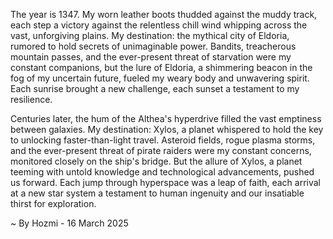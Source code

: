 
The year is 1347.  My worn leather boots thudded against the muddy track, each step a victory against the relentless chill wind whipping across the vast, unforgiving plains.  My destination: the mythical city of Eldoria, rumored to hold secrets of unimaginable power.  Bandits, treacherous mountain passes, and the ever-present threat of starvation were my constant companions, but the lure of Eldoria, a shimmering beacon in the fog of my uncertain future, fueled my weary body and unwavering spirit.  Each sunrise brought a new challenge, each sunset a testament to my resilience.


Centuries later, the hum of the Althea's hyperdrive filled the vast emptiness between galaxies.  My destination: Xylos, a planet whispered to hold the key to unlocking faster-than-light travel.  Asteroid fields, rogue plasma storms, and the ever-present threat of pirate raiders were my constant concerns, monitored closely on the ship's bridge.  But the allure of Xylos, a planet teeming with untold knowledge and technological advancements, pushed us forward.  Each jump through hyperspace was a leap of faith, each arrival at a new star system a testament to human ingenuity and our insatiable thirst for exploration.

~ By Hozmi - 16 March 2025
